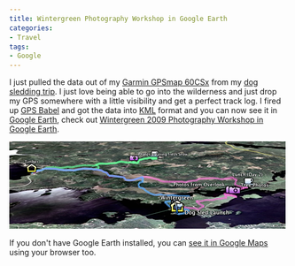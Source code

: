 ```yaml
---
title: Wintergreen Photography Workshop in Google Earth
categories:
- Travel
tags:
- Google
---
```


I just pulled the data out of my [Garmin GPSmap 60CSx](http://www.amazon.com/dp/B000CSOXTO/?tag=thingelstad-20) from my [dog sledding trip](). I just love being able to go into the wilderness and just drop my GPS somewhere with a little visibility and get a perfect track log. I fired up [GPS Babel](http://www.gpsbabel.org/) and got the data into [KML](http://en.wikipedia.org/wiki/Kml) format and you can now see it in [Google Earth](http://earth.google.com/), check out [Wintergreen 2009 Photography Workshop in Google Earth](http://thingelstad.com/s/wp-content/uploads/2009/02/wintergreen-2009.kmz).

[![Wintergreen-2009-KML-Snapshot.png](/assets/posts/2009/wintergreen-2009-kml-snapshot.png)](http://thingelstad.com/s/wp-content/uploads/2009/02/wintergreen-2009.kmz)

If you don't have Google Earth installed, you can [see it in Google Maps](http://maps.google.com/maps?f=q&source=s_q&hl=en&geocode=&q=http:%2F%2Fwww.thingelstad.com%2Fwp-content%2Fuploads%2F2009%2F02%2Fwintergreen-2009.kmz&ie=UTF8&t=h&ll=47.86558,-91.771202&spn=0.067831,0.129776&z=13) using your browser too.
